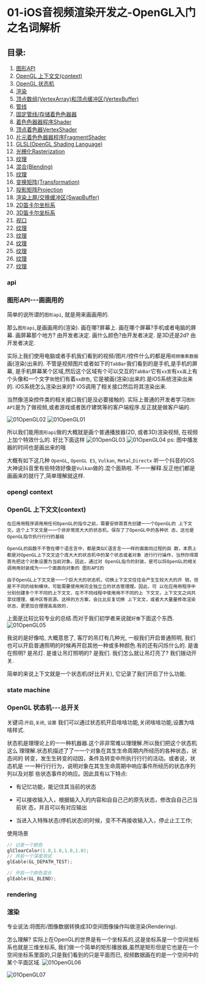 # 01-iOS音视频渲染开发之-OpenGL入门之名词解析


## 目录:

1. [图形API](#api)
2. [OpenGL 上下⽂文(context)](#opengl-context)
3. [OpenGL 状态机](#state-machine)
4. [渲染](#rendering)
5. [顶点数组(VertexArray)和顶点缓冲区(VertexBuffer)](#)
6. [管线](#)
7. [固定管线/存储着⾊色器器](#)
8. [着⾊色器器程序Shader](#)
9. [顶点着色器VertexShader](#)
10. [⽚元着⾊色器器程序FragmentShader](#)
11. [GLSL(OpenGL Shading Language)](#)
12. [光栅化Rasterization](#)
13. [纹理](#)
14. [混合(Blending)](#)
15. [纹理](#)
16. [变换矩阵(Transformation)](#)
17. [ 投影矩阵Projection](#)
18. [渲染上屏/交换缓冲区(SwapBuffer)](#)
19. [ 2D笛卡尔坐标系](#)
20. [3D笛卡尔坐标系](#)
21. [视口](#)
22. [纹理](#)
23. [纹理](#)
24. [纹理](#)
25. [纹理](#)
26. [纹理](#)
27. [纹理](#)



### api
### 图形API---画画用的

简单的说所谓的`图形api`, 就是用来画画用的.

那么`图形api`,是画画用的(渲染). 画在哪?屏幕上. 画在哪个屏幕?手机或者电脑的屏幕.  画屏幕那个地方? 由开发者决定. 画什么颜色?由开发者决定. 是3D还是2d? 由开发者决定. 

实际上我们使用电脑或者手机我们看到的视频/图片/控件什么的都是用`视频像素数据`画(渲染)出来的.  不管是视频图片或者如下的`TabBar`我们看到的是手机,是手机的屏幕, 是手机屏幕某个区域,然后这个区域有个可以交互的`TabBar`它有`xx宽`有`xx高`上有个头像和一个文字`我`他们有着`xx颜色`, 它是被画(渲染)出来的.是iOS系统渲染出来的. iOS系统怎么渲染出来的? iOS调用了相关接口然后将其渲染出来.

当然像渲染控件类的相关接口我们是没必要接触的. 实际上普通的开发者学习`图形API`是为了做视频,或者游戏或者医疗建筑等的客户端程序.反正就是做客户端的.

![01OpenGL02](images/01OpenGL02.jpeg)
![01OpenGL01](images/01OpenGL01.png)

所以我们能用`图形api`做的大概就是画个普通播放器(2D, 或者3D)渲染视频, 在视频上加个特效什么的. 好比下面这样
![01OpenGL03](images/01OpenGL03.png)
![01OpenGL04](images/01OpenGL04.png)
ps: 图中播发器的时间也是画出来的哦


大概有如下这几种
`OpenGL`, `OpenGL ES`, `Vulkan`, `Metal`,`Directx`
听一个抖音的iOS大神说抖音里有些特效好像是`Vulkan`做的.混个面熟啦. 不一一解释.反正他们都是画画来的就行了,简单理解就这样.




### opengl context
### OpenGL 上下⽂文(context)


`在应⽤用程序调⽤用任何OpenGL的指令之前，需要安排⾸首先创建⼀一个OpenGL的 上下⽂文。这个上下⽂文是⼀一个⾮非常庞⼤大的状态机，保存了了OpenGL中的各种状 态，这也是OpenGL指令执⾏行行的基础`

`OpenGL的函数不不管在哪个语⾔言中，都是类似C语⾔言⼀一样的⾯面向过程的函 数，本质上都是对OpenGL上下⽂文这个庞⼤大的状态机中的某个状态或者对象 进⾏行行操作，当然你得⾸首先把这个对象设置为当前对象。因此，通过对 OpenGL指令的封装，是可以将OpenGL的相关调⽤用封装成为⼀一个⾯面向对象的 图形API的`

`由于OpenGL上下⽂文是⼀一个巨⼤大的状态机，切换上下⽂文往往会产⽣生较⼤大的开 销，但是不不同的绘制模块，可能需要使⽤用完全独⽴立的状态管理理。因此，可 以在应⽤用程序中分别创建多个不不同的上下⽂文，在不不同线程中使⽤用不不同的上 下⽂文，上下⽂文之间共享纹理理、缓冲区等资源。这样的⽅方案，会⽐比反复切换 上下⽂文，或者⼤大量量修改渲染状态，更更加合理理⾼高效的.`

上面是比较比较专业的总结.而对于我们初学者来说就`好像`下面这个东西.
![01OpenGL05](images/01OpenGL05.png)

我说的是好像哈, 大概意思了, 客厅的吊灯有几种光, 一般我们开启普通照明, 我们也可以开启普通照明的时候再开启其他一种或多种颜色.有的还有闪烁什么的. 是谁在照明? 是吊灯. 是谁让吊灯照明的? 是我们.  我们怎么就让吊灯亮了? 我们拨动开关.

简单的来说上下文就是一个状态机(好比开关), 它记录了我们开启了什么功能.




### state machine
### OpenGL 状态机---总开关

关键词:`开启`,`关闭`, `设置`
我们可以通过状态机开启啥啥功能,关闭啥啥功能,设置为啥啥样式.


状态机是理理论上的⼀一种机器器.这个⾮非常难以理理解.所以我们把这个状态机这么 理理解.状态机描述了了⼀一个对象在其⽣生命周期内所经历的各种状态，状态间的 转变，发⽣生转变的动因，条件及转变中所执⾏行行的活动。或者说，状态机是 ⼀一种⾏行行为，说明对象在其⽣生命周期中响应事件所经历的状态序列列以及对那 些状态事件的响应。因此具有以下特点:

- 有记忆功能，能记住其当前的状态

- 可以接收输⼊入，根据输⼊入的内容和⾃自⼰己的原先状态，修改⾃自⼰己当前状 态，并且可以有对应输出

- 当进⼊入特殊状态(停机状态)的时候，变不不再接收输⼊入，停⽌止⼯工作;


使用场景
```c
// 记录一个颜色
glClearColor(1.0,1.0,1.0,1.0); 
// 开启一个深度测试
glEable(GL_DEPATH_TEST);

// 开启一个颜色混合
glEable(GL_BLEND);

```




### rendering
### 渲染

专业说法:将图形/图像数据转换成3D空间图像操作叫做渲染(Rendering).

怎么理解? 实际上在OpenGL的世界是有一个坐标系的,这是坐标系是一个空间坐标系也就是三维坐标系, 我们做一个简单的矩形播放器,虽然是矩形但是它也是在一个空间坐标系里面的,只是我们看到的只是平面而已, 视频数据画在的是一个空间中的某个平面区域.
![01OpenGL06](images/01OpenGL06.png)

![01OpenGL07](images/01OpenGL07.png)

